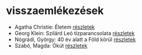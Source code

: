 # visszaemlékezések

- Agatha Christie: Életem [részletek](../_details/Agatha%20Christie.md#id_1774)
- Georg Klein: Szilárd Leó tízparancsolata [részletek](../_details/Georg%20Klein.md#id_981)
- Nógrádi, György: 40 év alatt a Föld körül [részletek](../_details/N%C3%B3gr%C3%A1di%2C%20Gy%C3%B6rgy.md#id_991)
- Szabó, Magda: Ókút [részletek](../_details/Szab%C3%B3%2C%20Magda.md#id_464)